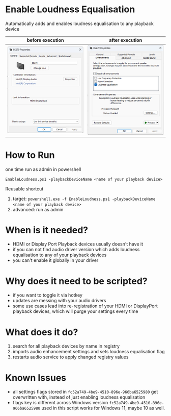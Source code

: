 # Enable Loudness Equalisation
Automatically adds and enables loudness equalisation to any playback device

| before execution | after execution |
| --------------- | -------------- |
| ![Enhancements Missing](EnhancementsMissing.png)  | ![Enhancements Added](EnhancementsAdded.png)  |

# How to Run
one time run as admin in powershell
```
EnableLoudness.ps1 -playbackDeviceName <name of your playback device>
```
Reusable shortcut
1. target: `powershell.exe -f EnableLoudness.ps1 -playbackDeviceName <name of your playback device>`
2. advanced: run as admin

# When is it needed?
- HDMI or Display Port Playback devices usually doesn't have it
- if you can not find audio driver version which adds loudness equalisation to any of your playback devices
- you can't enable it globally in your driver

# Why does it need to be scripted?
- if you want to toggle it via hotkey
- updates are messing with your audio drivers
- some use cases lead into re-registration of your HDMI or DisplayPort playback devices, which will purge your settings every time

# What does it do?
1. search for all playback devices by name in registry
1. imports audio enhancement settings and sets loudness equalisation flag
1. restarts audio service to apply changed registry values

# Known Issues
- all settings flags stored in `fc52a749-4be9-4510-896e-966ba6525980` get overwritten with, instead of just enabling loudness equalisation
- flags key is different across Windows version `fc52a749-4be9-4510-896e-966ba6525980` used in this script works for Windows 11, maybe 10 as well.
